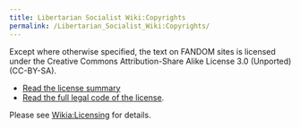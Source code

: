 ```yaml
---
title: Libertarian Socialist Wiki:Copyrights
permalink: /Libertarian_Socialist_Wiki:Copyrights/
---
```


Except where otherwise specified, the text on FANDOM sites is licensed
under the Creative Commons Attribution-Share Alike License 3.0
(Unported) (CC-BY-SA).

- [Read the license
  summary](http://creativecommons.org/licenses/by-sa/3.0/)
- [Read the full legal code of the
  license](http://creativecommons.org/licenses/by-sa/3.0/legalcode).

Please see [Wikia:Licensing](w:Wikia:Licensing "wikilink") for details.